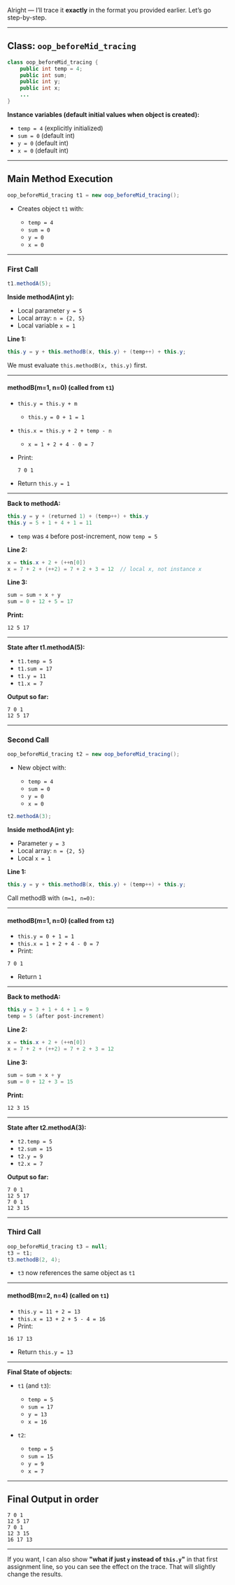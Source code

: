 Alright — I’ll trace it **exactly** in the format you provided earlier.
Let’s go step-by-step.

---

## **Class: `oop_beforeMid_tracing`**

```java
class oop_beforeMid_tracing {
    public int temp = 4;
    public int sum;
    public int y;
    public int x;
    ...
}
```

**Instance variables (default initial values when object is created):**

* `temp = 4` (explicitly initialized)
* `sum = 0` (default int)
* `y = 0` (default int)
* `x = 0` (default int)

---

## **Main Method Execution**

```java
oop_beforeMid_tracing t1 = new oop_beforeMid_tracing();
```

* Creates object `t1` with:

  * `temp = 4`
  * `sum = 0`
  * `y = 0`
  * `x = 0`

---

### **First Call**

```java
t1.methodA(5);
```

**Inside methodA(int y):**

* Local parameter `y = 5`
* Local array: `n = {2, 5}`
* Local variable `x = 1`

**Line 1:**

```java
this.y = y + this.methodB(x, this.y) + (temp++) + this.y;
```

We must evaluate `this.methodB(x, this.y)` first.

---

#### **methodB(m=1, n=0)** (called from `t1`)

* `this.y = this.y + m`

  * `this.y = 0 + 1 = 1`
* `this.x = this.y + 2 + temp - n`

  * `x = 1 + 2 + 4 - 0 = 7`
* Print:

  ```
  7 0 1
  ```
* Return `this.y = 1`

---

**Back to methodA:**

```java
this.y = y + (returned 1) + (temp++) + this.y
this.y = 5 + 1 + 4 + 1 = 11
```

* `temp` was `4` before post-increment, now `temp = 5`

**Line 2:**

```java
x = this.x + 2 + (++n[0])
x = 7 + 2 + (++2) = 7 + 2 + 3 = 12  // local x, not instance x
```

**Line 3:**

```java
sum = sum + x + y
sum = 0 + 12 + 5 = 17
```

**Print:**

```
12 5 17
```

---

**State after t1.methodA(5):**

* `t1.temp = 5`
* `t1.sum = 17`
* `t1.y = 11`
* `t1.x = 7`

**Output so far:**

```
7 0 1
12 5 17
```

---

### **Second Call**

```java
oop_beforeMid_tracing t2 = new oop_beforeMid_tracing();
```

* New object with:

  * `temp = 4`
  * `sum = 0`
  * `y = 0`
  * `x = 0`

```java
t2.methodA(3);
```

**Inside methodA(int y):**

* Parameter `y = 3`
* Local array: `n = {2, 5}`
* Local `x = 1`

**Line 1:**

```java
this.y = y + this.methodB(x, this.y) + (temp++) + this.y;
```

Call methodB with `(m=1, n=0)`:

---

#### **methodB(m=1, n=0)** (called from `t2`)

* `this.y = 0 + 1 = 1`
* `this.x = 1 + 2 + 4 - 0 = 7`
* Print:

```
7 0 1
```

* Return `1`

---

**Back to methodA:**

```java
this.y = 3 + 1 + 4 + 1 = 9
temp = 5 (after post-increment)
```

**Line 2:**

```java
x = this.x + 2 + (++n[0])
x = 7 + 2 + (++2) = 7 + 2 + 3 = 12
```

**Line 3:**

```java
sum = sum + x + y
sum = 0 + 12 + 3 = 15
```

**Print:**

```
12 3 15
```

---

**State after t2.methodA(3):**

* `t2.temp = 5`
* `t2.sum = 15`
* `t2.y = 9`
* `t2.x = 7`

**Output so far:**

```
7 0 1
12 5 17
7 0 1
12 3 15
```

---

### **Third Call**

```java
oop_beforeMid_tracing t3 = null;
t3 = t1;
t3.methodB(2, 4);
```

* `t3` now references the same object as `t1`

---

#### **methodB(m=2, n=4)** (called on `t1`)

* `this.y = 11 + 2 = 13`
* `this.x = 13 + 2 + 5 - 4 = 16`
* Print:

```
16 17 13
```

* Return `this.y = 13`

---

**Final State of objects:**

* `t1` (and `t3`):

  * `temp = 5`
  * `sum = 17`
  * `y = 13`
  * `x = 16`
* `t2`:

  * `temp = 5`
  * `sum = 15`
  * `y = 9`
  * `x = 7`

---

## **Final Output in order**

```
7 0 1
12 5 17
7 0 1
12 3 15
16 17 13
```

---

If you want, I can also show **"what if just `y` instead of `this.y`"** in that first assignment line, so you can see the effect on the trace. That will slightly change the results.
